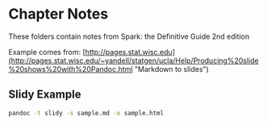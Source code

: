 # Chapter Notes

These folders contain notes from Spark: the Definitive Guide 2nd edition

Example comes from: [http://pages.stat.wisc.edu](http://pages.stat.wisc.edu/~yandell/statgen/ucla/Help/Producing%20slide%20shows%20with%20Pandoc.html "Markdown to slides")

## Slidy Example

```bash
pandoc -t slidy -s sample.md -o sample.html
```

